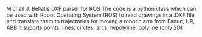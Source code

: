 Michail J. Beliatis DXF parser for ROS
The code is a python class which can be used with Robot Operating System (ROS) to read drawings in a .DXF file and translate them to trajectories for moving a robotic arm from Fanuc, UR, ABB
It suports points, lines, circles, arcs, lwpolyline, polyline (only 2D)
